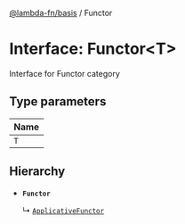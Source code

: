 [@lambda-fn/basis](../README.md) / Functor

# Interface: Functor<T\>

Interface for Functor category

## Type parameters

| Name |
| :------ |
| `T` |

## Hierarchy

- **`Functor`**

  ↳ [`ApplicativeFunctor`](ApplicativeFunctor.md)
